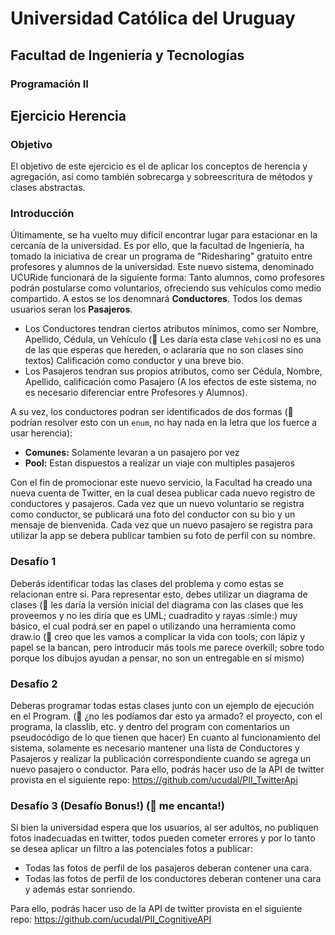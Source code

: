 # Universidad Católica del Uruguay

## Facultad de Ingeniería y Tecnologías

### Programación II

## Ejercicio Herencia

### Objetivo
El objetivo de este ejercicio es el de aplicar los conceptos de herencia y agregación, así como también
sobrecarga y sobreescritura de métodos y clases abstractas.

### Introducción
Últimamente, se ha vuelto muy difícil encontrar lugar para estacionar en la cercanía de la universidad. Es por ello, que la facultad de Ingeniería, ha tomado la iniciativa de crear un programa de "Ridesharing" gratuito entre profesores y alumnos de la universidad. 
Este nuevo sistema, denominado UCURide funcionará de la siguiente forma: 
Tanto alumnos, como profesores podrán postularse como voluntarios, ofreciendo sus vehículos como medio compartido. A estos se los denomnará **Conductores**. Todos los demas usuarios seran los **Pasajeros**.
 * Los Conductores tendran ciertos atributos mínimos, como ser Nombre, Apellido, Cédula, un Vehículo (:speech_balloon: Les daría esta clase ``Vehico``si no es una de las que esperas que hereden, o aclararía que no son clases sino textos) Calificación como conductor y una breve bio.
 * Los Pasajeros tendran sus propios atributos, como ser Cédula, Nombre, Apellido, calificación como Pasajero
(A los efectos de este sistema, no es necesario diferenciar entre Profesores y Alumnos).

A su vez, los conductores podran ser identificados de dos formas (:speech_balloon: podrían resolver esto con un ``enum``, no hay nada en la letra que los fuerce a usar herencia): 
* **Comunes:** Solamente levaran a un pasajero por vez
* **Pool:** Estan dispuestos a realizar un viaje con multiples pasajeros

Con el fin de promocionar este nuevo servicio, la Facultad ha creado una nueva cuenta de Twitter, en la cual desea publicar cada nuevo registro de conductores y pasajeros. Cada vez que un nuevo voluntario se registra como conductor, se publicará una foto del conductor con su bio y un mensaje de bienvenida. Cada vez que un nuevo pasajero se registra para utilizar la app se debera publicar tambien su foto de perfil con su nombre.

### Desafío 1
Deberás identificar todas las clases del problema y como estas se relacionan entre si. Para representar esto, debes utilizar un diagrama de clases (:speech_balloon: les daría la versión inicial del diagrama con las clases que les proveemos y no les diría que es UML; cuadradito y rayas :simle:) muy básico, el cual podrá ser en papel o utilizando una herramienta como draw.io (:speech_balloon: creo que les vamos a complicar la vida con tools; con lápiz y papel se la bancan, pero introducir más tools me parece overkill; sobre todo porque los dibujos ayudan a pensar, no son un entregable en sí mismo)

### Desafío 2
Deberas programar todas estas clases junto con un ejemplo de ejecución en el Program. (:speech_balloon: ¿no les podíamos dar esto ya armado? el proyecto, con el programa, la classlib, etc. y dentro del program con comentarios un pseudocódigo de lo  que tienen que hacer)
En cuanto al funcionamiento del sistema, solamente es necesario mantener una lista de Conductores y Pasajeros y realizar la publicación correspondiente cuando se agrega un nuevo pasajero o conductor. Para ello, podrás hacer uso de la API de twitter provista en el siguiente repo: https://github.com/ucudal/PII_TwitterApi

### Desafío 3 (Desafío Bonus!) (:speech_balloon: me encanta!)
Si bien la universidad espera que los usuarios, al ser adultos, no publiquen fotos inadecuadas en twitter, todos pueden cometer errores y por lo tanto se desea aplicar un filtro a las potenciales fotos a publicar:
 * Todas las fotos de perfil de los pasajeros deberan contener una cara.
 * Todas las fotos de perfil de los conductores deberan contener una cara y además estar sonriendo. 

Para ello, podrás hacer uso de la API de twitter provista en el siguiente repo: https://github.com/ucudal/PII_CognitiveAPI
